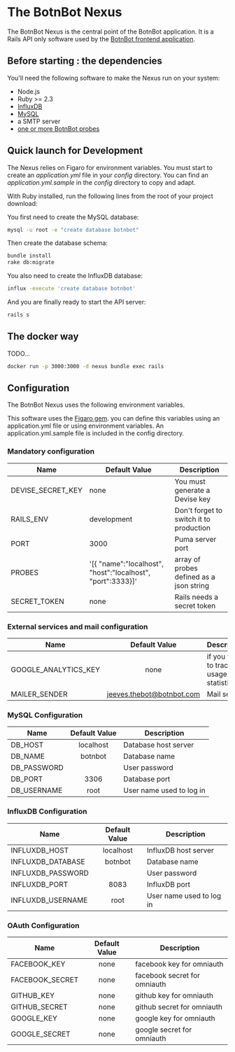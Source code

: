 # The BotnBot Nexus

The BotnBot Nexus is the central point of the BotnBot application. It is a Rails API only software used by the [BotnBot frontend application](https://github.com/frocher/bnb_app).

## Before starting : the dependencies

You'll need the following software to make the Nexus run on your system:

* Node.js
* Ruby >= 2.3
* [InfluxDB](https://influxdata.com/time-series-platform/influxdb/)
* [MySQL](https://www.mysql.com)
* a SMTP server
* [one or more BotnBot probes](https://github.com/frocher/bnb_probe)

## Quick launch for Development

The Nexus relies on Figaro for environment variables. You must start to create an *application.yml* file in your *config* directory. You can find an *application.yml.sample* in the *config* directory to copy and adapt.

With Ruby installed, run the following lines from the root of your project download:

You first need to create the MySQL database:
```sh
mysql -u root -e "create database botnbot"
```

Then create the database schema:
```sh
bundle install
rake db:migrate
```

You also need to create the InfluxDB database:
```sh
influx -execute 'create database botnbot'
```

And you are finally ready to start the API server:
```sh
rails s
```

## The docker way

TODO...

```sh
docker run -p 3000:3000 -d nexus bundle exec rails
```


## Configuration

The BotnBot Nexus uses the following environment variables.

This software uses the [Figaro gem](https://github.com/laserlemon/figaro). you can define this variables using an application.yml file or using environment variables.
An application.yml.sample file is included in the config directory.

### Mandatory configuration

| Name  | Default Value | Description  |
| ----- | ------------- | ------------ |
| DEVISE_SECRET_KEY | none | You must generate a Devise key
| RAILS_ENV | development | Don't forget to switch it to production |
| PORT | 3000 | Puma server port |
| PROBES | '[{ "name":"localhost", "host":"localhost", "port":3333}]' | array of probes defined as a json string |
| SECRET_TOKEN | none | Rails needs a secret token |

### External services and mail configuration

| Name    | Default Value | Description  |
| --------|:---------:| -----|
| GOOGLE_ANALYTICS_KEY | none | if you want to track usage statistics |
| MAILER_SENDER | jeeves.thebot@botnbot.com | Mail sender |

### MySQL Configuration

| Name    | Default Value | Description  |
| --------|:---------:| -----|
| DB_HOST | localhost | Database host server |
| DB_NAME | botnbot | Database name |
| DB_PASSWORD | &nbsp; | User password |
| DB_PORT | 3306 | Database port |
| DB_USERNAME | root | User name used to log in |

### InfluxDB Configuration

| Name    | Default Value | Description  |
| --------|:---------:| -----|
| INFLUXDB_HOST | localhost | InfluxDB host server |
| INFLUXDB_DATABASE | botnbot | Database name |
| INFLUXDB_PASSWORD | &nbsp; | User password |
| INFLUXDB_PORT | 8083 | InfluxDB port |
| INFLUXDB_USERNAME | root | User name used to log in |

### OAuth Configuration

| Name    | Default Value | Description  |
| --------|:---------:| -----|
| FACEBOOK_KEY | none | facebook key for omniauth |
| FACEBOOK_SECRET | none | facebook secret for omniauth |
| GITHUB_KEY | none | github key for omniauth |
| GITHUB_SECRET | none | github secret for omniauth |
| GOOGLE_KEY | none | google key for omniauth |
| GOOGLE_SECRET | none | google secret for omniauth |
